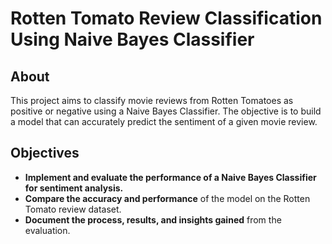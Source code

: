 
# Rotten Tomato Review Classification Using Naive Bayes Classifier

## About

This project aims to classify movie reviews from Rotten Tomatoes as positive or negative using a Naive Bayes Classifier. The objective is to build a model that can accurately predict the sentiment of a given movie review.

## Objectives

- **Implement and evaluate the performance of a Naive Bayes Classifier for sentiment analysis.**
- **Compare the accuracy and performance** of the model on the Rotten Tomato review dataset.
- **Document the process, results, and insights gained** from the evaluation.

